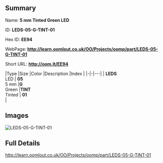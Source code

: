 

## Summary
 
Name: __5 mm Tinted Green LED__

ID: __LEDS-05-G-TINT-01__

Hex ID: __EE94__

WebPage: __http://learn.oomlout.co.uk/OO/Projects/oomp/part/LEDS-05-G-TINT-01__

Short URL: __http://oom.lt/EE94__


|Type   |Size   |Color   |Description   |Index   |
|-|-|---|
| __LEDS__ <br>LED  | __05__<br>5 mm   |__G__<br>Green    |__TINT__<br>Tinted    | __01__<br>  |


## Images
![LEDS-05-G-TINT-01](http://oomlout.com/oomp-gen/parts/LEDS-05-G-TINT-01/LEDS-05-G-TINT-01_420.jpg)

## Full Details

 http://learn.oomlout.co.uk/OO/Projects/oomp/part/LEDS-05-G-TINT-01

